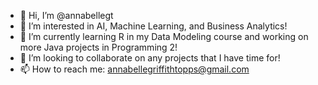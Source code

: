 - 👋 Hi, I’m @annabellegt
- 👀 I’m interested in AI, Machine Learning, and Business Analytics!
- 🌱 I’m currently learning R in my Data Modeling course and working on more Java projects in Programming 2!
- 💞️ I’m looking to collaborate on any projects that I have time for!
- 📫 How to reach me: annabellegriffithtopps@gmail.com

<!---
annabellegt/annabellegt is a ✨ special ✨ repository because its `README.md` (this file) appears on your GitHub profile.
You can click the Preview link to take a look at your changes.
--->
